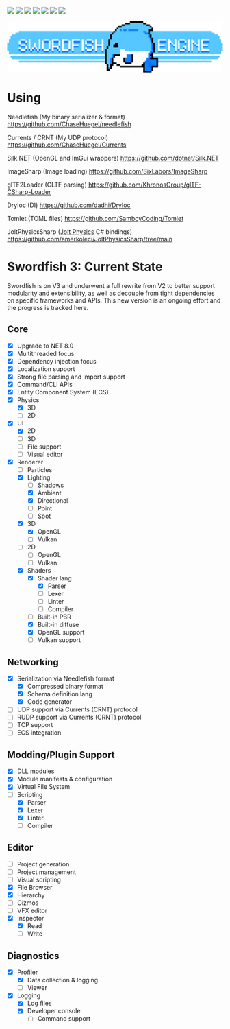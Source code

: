 [![](https://img.shields.io/nuget/v/Swordfish?label=Swordfish)](https://www.nuget.org/packages/Swordfish/)
[![](https://img.shields.io/nuget/v/Swordfish.Library?label=Library)](https://www.nuget.org/packages/Swordfish.Library/)
[![](https://img.shields.io/nuget/v/Swordfish.Integrations?label=Integrations)](https://www.nuget.org/packages/Swordfish.Integrations/)
[![](https://img.shields.io/nuget/v/Swordfish.ECS?label=ECS)](https://www.nuget.org/packages/Swordfish.ECS/)
[![](https://img.shields.io/nuget/v/Needlefish?label=Needlefish)](https://www.nuget.org/packages/Needlefish/)
[![](https://img.shields.io/nuget/v/Shoal?label=Shoal)](https://www.nuget.org/packages/Shoal/)
[![](https://img.shields.io/nuget/v/Swordfish.Compilation?label=Compilation)](https://www.nuget.org/packages/Swordfish.Compilation/)

<p align="center">
  <a href="">
    <img alt="Swordfish" src="Swordfish/Manifest/banner.png">
  </a>
</p>

# Using
Needlefish (My binary serializer & format) https://github.com/ChaseHuegel/needlefish

Currents / CRNT (My UDP protocol) https://github.com/ChaseHuegel/Currents

Silk.NET (OpenGL and ImGui wrappers) https://github.com/dotnet/Silk.NET

ImageSharp (Image loading) https://github.com/SixLabors/ImageSharp

glTF2Loader (GLTF parsing) https://github.com/KhronosGroup/glTF-CSharp-Loader

DryIoc (DI) https://github.com/dadhi/DryIoc

Tomlet (TOML files) https://github.com/SamboyCoding/Tomlet

JoltPhysicsSharp ([Jolt Physics](https://github.com/jrouwe/JoltPhysics) C# bindings) https://github.com/amerkoleci/JoltPhysicsSharp/tree/main

# Swordfish 3: Current State
Swordfish is on V3 and underwent a full rewrite from V2 to better support modularity and extensibility, as well as decouple from tight dependencies on specific frameworks and APIs. This new version is an ongoing effort and the progress is tracked here.

## Core
- [x] Upgrade to NET 8.0
- [x] Multithreaded focus
- [x] Dependency injection focus
- [x] Localization support
- [x] Strong file parsing and import support
- [x] Command/CLI APIs
- [x] Entity Component System (ECS)
- [x] Physics
  - [x] 3D
  - [ ] 2D
- [x] UI
    - [x] 2D
    - [ ] 3D
    - [ ] File support
    - [ ] Visual editor
- [x] Renderer
  - [ ] Particles
  - [x] Lighting
    - [ ] Shadows
    - [x] Ambient
    - [x] Directional
    - [ ] Point
    - [ ] Spot
  - [x] 3D
    - [x] OpenGL
    - [ ] Vulkan
  - [ ] 2D
    - [ ] OpenGL
    - [ ] Vulkan
  - [x] Shaders
    - [x] Shader lang
      - [x] Parser
      - [ ] Lexer
      - [ ] Linter
      - [ ] Compiler
    - [ ] Built-in PBR
    - [x] Built-in diffuse
    - [x] OpenGL support
    - [ ] Vulkan support

## Networking
- [x] Serialization via Needlefish format
  - [x] Compressed binary format
  - [x] Schema definition lang
  - [x] Code generator
- [ ] UDP support via Currents (CRNT) protocol
- [ ] RUDP support via Currents (CRNT) protocol
- [ ] TCP support
- [ ] ECS integration

## Modding/Plugin Support
- [x] DLL modules
- [x] Module manifests & configuration
- [x] Virtual File System
- [ ] Scripting
  - [x] Parser
  - [x] Lexer
  - [x] Linter
  - [ ] Compiler

## Editor
- [ ] Project generation
- [ ] Project management
- [ ] Visual scripting
- [x] File Browser
- [x] Hierarchy
- [ ] Gizmos
- [ ] VFX editor
- [x] Inspector
  - [x] Read
  - [ ] Write

## Diagnostics
- [x] Profiler
  - [x] Data collection & logging
  - [ ] Viewer
- [x] Logging
  - [x] Log files
  - [x] Developer console
    - [ ] Command support
